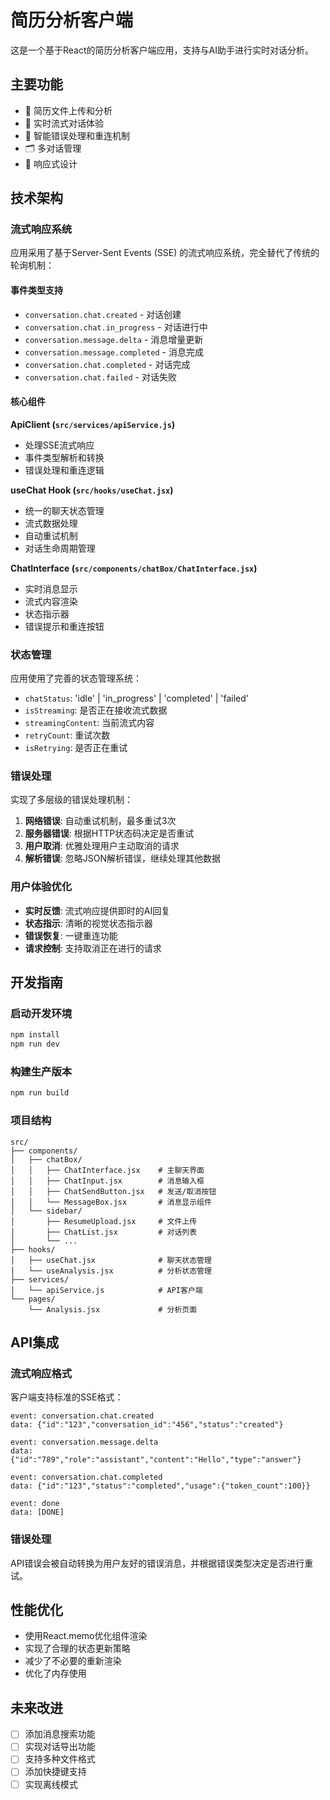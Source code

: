 # 简历分析客户端

这是一个基于React的简历分析客户端应用，支持与AI助手进行实时对话分析。

## 主要功能

- 📄 简历文件上传和分析
- 💬 实时流式对话体验
- 🔄 智能错误处理和重连机制
- 🗂️ 多对话管理
- 📱 响应式设计

## 技术架构

### 流式响应系统

应用采用了基于Server-Sent Events (SSE) 的流式响应系统，完全替代了传统的轮询机制：

#### 事件类型支持

- `conversation.chat.created` - 对话创建
- `conversation.chat.in_progress` - 对话进行中
- `conversation.message.delta` - 消息增量更新
- `conversation.message.completed` - 消息完成
- `conversation.chat.completed` - 对话完成
- `conversation.chat.failed` - 对话失败

#### 核心组件

**ApiClient (`src/services/apiService.js`)**

- 处理SSE流式响应
- 事件类型解析和转换
- 错误处理和重连逻辑

**useChat Hook (`src/hooks/useChat.jsx`)**

- 统一的聊天状态管理
- 流式数据处理
- 自动重试机制
- 对话生命周期管理

**ChatInterface (`src/components/chatBox/ChatInterface.jsx`)**

- 实时消息显示
- 流式内容渲染
- 状态指示器
- 错误提示和重连按钮

### 状态管理

应用使用了完善的状态管理系统：

- `chatStatus`: 'idle' | 'in_progress' | 'completed' | 'failed'
- `isStreaming`: 是否正在接收流式数据
- `streamingContent`: 当前流式内容
- `retryCount`: 重试次数
- `isRetrying`: 是否正在重试

### 错误处理

实现了多层级的错误处理机制：

1. **网络错误**: 自动重试机制，最多重试3次
2. **服务器错误**: 根据HTTP状态码决定是否重试
3. **用户取消**: 优雅处理用户主动取消的请求
4. **解析错误**: 忽略JSON解析错误，继续处理其他数据

### 用户体验优化

- **实时反馈**: 流式响应提供即时的AI回复
- **状态指示**: 清晰的视觉状态指示器
- **错误恢复**: 一键重连功能
- **请求控制**: 支持取消正在进行的请求

## 开发指南

### 启动开发环境

```bash
npm install
npm run dev
```

### 构建生产版本

```bash
npm run build
```

### 项目结构

```
src/
├── components/
│   ├── chatBox/
│   │   ├── ChatInterface.jsx    # 主聊天界面
│   │   ├── ChatInput.jsx        # 消息输入框
│   │   ├── ChatSendButton.jsx   # 发送/取消按钮
│   │   └── MessageBox.jsx       # 消息显示组件
│   └── sidebar/
│       ├── ResumeUpload.jsx     # 文件上传
│       ├── ChatList.jsx         # 对话列表
│       └── ...
├── hooks/
│   ├── useChat.jsx              # 聊天状态管理
│   └── useAnalysis.jsx          # 分析状态管理
├── services/
│   └── apiService.js            # API客户端
└── pages/
    └── Analysis.jsx             # 分析页面
```

## API集成

### 流式响应格式

客户端支持标准的SSE格式：

```
event: conversation.chat.created
data: {"id":"123","conversation_id":"456","status":"created"}

event: conversation.message.delta
data: {"id":"789","role":"assistant","content":"Hello","type":"answer"}

event: conversation.chat.completed
data: {"id":"123","status":"completed","usage":{"token_count":100}}

event: done
data: [DONE]
```

### 错误处理

API错误会被自动转换为用户友好的错误消息，并根据错误类型决定是否进行重试。

## 性能优化

- 使用React.memo优化组件渲染
- 实现了合理的状态更新策略
- 减少了不必要的重新渲染
- 优化了内存使用

## 未来改进

- [ ] 添加消息搜索功能
- [ ] 实现对话导出功能
- [ ] 支持多种文件格式
- [ ] 添加快捷键支持
- [ ] 实现离线模式
